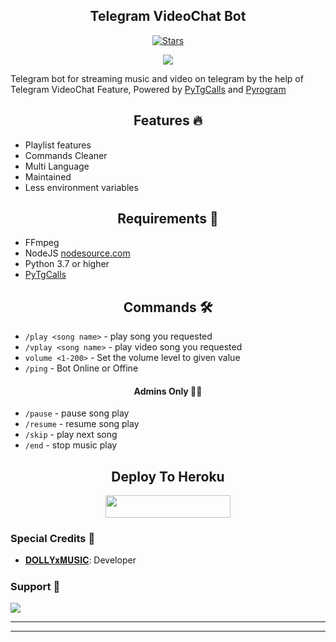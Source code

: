 <h2 align="center">Telegram VideoChat Bot</h2>
<p>

<p align="center">
    <a href="https://github.com/naira0011/nairamusic/stargazers"><img src="https://img.shields.io/github/stars/naira0011/nairamusic?label=Stars&style=flat-square&logo=github&color=F10070" alt="Stars" /></a>
<p align="center"><a href="https://t.me/hnyrobo"><img src="https://te.legra.ph/file/12c4b71de20e58a3c31a4.jpg"></a></p>

Telegram bot for streaming music and video on telegram by the help of Telegram VideoChat Feature, 
Powered by <a href="https://github.com/pytgcalls/pytgcalls">PyTgCalls</a>
and <a href="https://github.com/pyrogram/pyrogram">Pyrogram</a>
</p>

<h2 align="center"> Features 🔥 </h2> 
<ul>
    <li>Playlist features</li>
    <li>Commands Cleaner</li>
    <li>Multi Language</li>
    <li>Maintained</li>
    <li>Less environment variables</li>
</ul>

<h2 align="center"> Requirements 📝 </h2>

- FFmpeg
- NodeJS [nodesource.com](https://nodesource.com/)
- Python 3.7 or higher
- [PyTgCalls](https://github.com/pytgcalls/pytgcalls)

<h2 align="center"> Commands 🛠 </h2>

- `/play <song name>` - play song you requested
- `/vplay <song name>` - play video song you requested
- `volume <1-200>` - Set the volume level to given value
- `/ping` - Bot Online or Offine

<h4 align="center"> Admins Only 👷‍♂️ </h4>

- `/pause` - pause song play
- `/resume` - resume song play
- `/skip` - play next song
- `/end` - stop music play

<h2 align="center"> Deploy To Heroku </h2>
<p align="center"><a href="https://heroku.com/deploy?template=https://github.com/naira0011/BabyGirlMusic"> <img src="https://img.shields.io/badge/Deploy%20To%20Heroku-black?style=for-the-badge&logo=heroku" width="200" height="35.45"/></a></p>

### Special Credits 💖
- [𝐃𝐎𝐋𝐋𝐘𝐱𝐌𝐔𝐒𝐈𝐂](https://github.com/naira0011): Developer

### Support 🎑
<a href="https://t.me/R_O_Y_A_L_F_I_G_H_T_E_R_S"><img src="https://img.shields.io/badge/-dollyop-blue.svg?style=for-the-badge&logo=Telegram"></a>

------------------------------------------------
-------------------------------------------------

